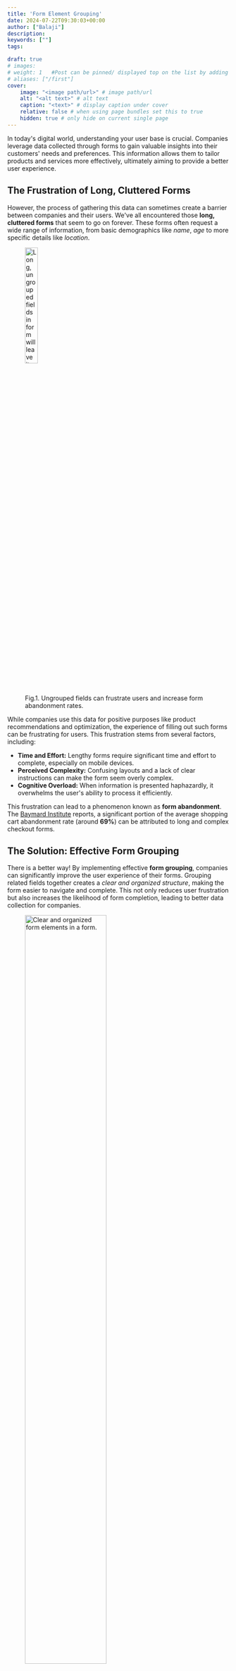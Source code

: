 ```yaml
---
title: 'Form Element Grouping'
date: 2024-07-22T09:30:03+00:00
author: ["Balaji"]
description: 
keywords: [""]
tags: 

draft: true
# images: 
# weight: 1   #Post can be pinned/ displayed top on the list by adding a weight=<num> var to page-variables
# aliases: ["/first"]
cover:
    image: "<image path/url>" # image path/url
    alt: "<alt text>" # alt text
    caption: "<text>" # display caption under cover
    relative: false # when using page bundles set this to true
    hidden: true # only hide on current single page
---
```


In today's digital world, understanding your user base is crucial. Companies leverage data collected through forms to gain valuable insights into their customers' needs and preferences. This information allows them to tailor products and services more effectively, ultimately aiming to provide a better user experience. 

## The Frustration of Long, Cluttered Forms

However, the process of gathering this data can sometimes create a barrier between companies and their users. We've all encountered those **long, cluttered forms** that seem to go on forever. These forms often request a wide range of information, from basic demographics like _name_, _age_ to more specific details like _location_. 

<figure>
  <img src="\img\long_cluttered_ungrouped_form.webp" width="26%" height="auto" alt="Long, ungrouped fields in form will leave its users frustrated to fill up the form.">
  <figcaption>Fig.1. Ungrouped fields can frustrate users and increase form abandonment rates.</figcaption>
</figure>

While companies use this data for positive purposes like product recommendations and optimization, the experience of filling out such forms can be frustrating for users. This frustration stems from several factors, including:

* **Time and Effort:** Lengthy forms require significant time and effort to complete, especially on mobile devices.
* **Perceived Complexity:** Confusing layouts and a lack of clear instructions can make the form seem overly complex.
* **Cognitive Overload:** When information is presented haphazardly, it overwhelms the user's ability to process it efficiently.

This frustration can lead to a phenomenon known as **form abandonment**. The <a href="https://baymard.com/lists/cart-abandonment-rate" target="_blank" rel="noopener noreferrer" title="70.19% – average documented online shopping cart abandonment rate">Baymard Institute</a> reports, a significant portion of the average shopping cart abandonment rate (around **69%**) can be attributed to long and complex checkout forms.

## The Solution: Effective Form Grouping

There is a better way! By implementing effective **form grouping**, companies can significantly improve the user experience of their forms. Grouping related fields together creates a _clear and organized structure_, making the form easier to navigate and complete. This not only reduces user frustration but also increases the likelihood of form completion, leading to better data collection for companies.

<figure>
  <img src="\img\efficiently_grouped_form_fields.webp" width="66%" height="auto" alt="Clear and organized form elements in a form.">
  <figcaption>Fig.2. Clear and organized form elements, making it a breeze for its user to efficiently scan and fill up the form.</figcaption>
</figure>


## The Psychology: Leveraging Gestalt Laws for Effective Grouping

  * Introduce the Gestalt principles of perception (without going overboard on details).
  * Explain how principles like proximity, similarity, and closure can be applied to form design to create meaningful groups.
  * Briefly mention the benefits of effective grouping, like faster completion and reduced errors. 

## II. Beyond the Basics: The Art of Form Grouping (Most Widely Used Techniques)

  We've established that grouping form elements is key to a user-friendly experience.  Now, let's delve deeper and explore the most widely used and effective techniques for grouping in form design:

  **A. Logical Groupings: The Foundation of User Understanding**

  The most fundamental principle is grouping related fields together. This creates a mental map for users, allowing them to grasp the purpose of each section quickly. Here are some common examples:

  * **Personal Information:** Name, Email, Phone Number
  * **Billing Information:**  Billing Address, Credit Card Details
  * **Shipping Information:** Delivery Address, Shipping Method
  * **Preferences:** Select options related to account settings, communication preferences, etc.

  **B. Chunking for Clarity: Breaking Down Information for Easier Completion**

  People process information best in manageable chunks. Here's how to apply chunking to your form grouping:

  * **Break Down Long Fields:** Split lengthy fields like addresses into smaller, clearly labeled sections (e.g., Street Address, Apartment Number, City, State, Zip Code).
  * **Limit Fields Per Group:** Aim for 3-5 fields per group for optimal scannability.  Avoid overwhelming users with too many fields in a single section.

  **C. Visual Hierarchy: Guiding Users Through the Form Journey**

  Effective grouping uses visual cues to guide user attention. Here's how to create a visual hierarchy within your groups:

  * **Headings and Subheadings:** Use clear headings to differentiate between major sections.  Subheadings can further define smaller groupings within a section.
  * **Whitespace and Padding:** Don't cram elements together.  Utilize whitespace and padding strategically to create breathing room and enhance readability.
  * **Field Sizing and Alignment:** Adjust the size and alignment of your fields.  For example, make mandatory fields slightly larger or use bold text for emphasis.

  **Examples:**

  * **Traditional Form (Limited Grouping):**

  A long list with all fields one after another, including Name, Email, Phone Number, Address Line 1, Address Line 2, City, State, Zip Code, Credit Card Number, Expiry Date, Security Code.

  * **Improved Form (Effective Grouping):**

  - **Personal Information:** Name, Email, Phone Number
  - **Billing Information:** Credit Card Number, Expiry Date, Security Code (separate section with slightly larger font for card details)
  - **Shipping Information:** Address Line 1, Address Line 2, City, State, Zip Code (separate section with clear subheading)

  **D. Conditional Grouping: Dynamically Adapting the Form**

  This technique involves displaying or hiding specific groups based on user selections. For example, a shipping address section might only appear after a user chooses a "ship to different address" option. This keeps   the initial form view uncluttered and avoids overwhelming users with irrelevant information.

  By focusing on these widely used grouping techniques, you can create forms that are intuitive, user-friendly, and encourage completion. Remember, effective grouping is about more than just aesthetics; it helps   users understand the form, navigate it easily, and ultimately achieve their goal of submitting the information.


4. **Real-world Examples and Case Studies**
   - Examples of well-grouped and poorly-grouped forms
   - Case studies on the impact of effective grouping on form completion rates
   - Analysis of popular websites' form designs

5. **Benefits of Grouping Form Elements**
   - Enhancing user comprehension
   - Reducing cognitive load
   - Increasing form completion rates
   - Improving accessibility
   - Enhancing overall user satisfaction